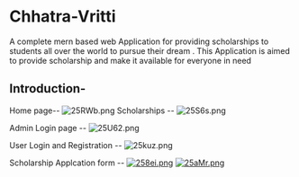 # Chhatra-Vritti
A complete mern based web Application for providing scholarships to students all over the world to pursue their dream .
This Application is aimed to provide scholarship and make it available for everyone in need 
## Introduction-

Home page--
![25RWb.png](https://imgtr.ee/images/2023/05/20/25RWb.png)
Scholarships --
![25S6s.png](https://imgtr.ee/images/2023/05/20/25S6s.png)


Admin Login page --
![25U62.png](https://imgtr.ee/images/2023/05/20/25U62.png)


User Login and Registration --
![25kuz.png](https://imgtr.ee/images/2023/05/20/25kuz.png)

Scholarship Applcation form --
<a href="https://imgtr.ee/i/258ei"><img src="https://imgtr.ee/images/2023/05/20/258ei.png" alt="258ei.png" border="0"></a>
<a href="https://imgtr.ee/i/25aMr"><img src="https://imgtr.ee/images/2023/05/20/25aMr.png" alt="25aMr.png" border="0"></a>

